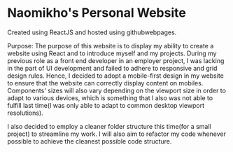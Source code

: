 # Naomikho's Personal Website
Created using ReactJS and hosted using githubwebpages.

Purpose:
The purpose of this website is to display my ability to create a website using React and to introduce myself and my projects.
During my previous role as a front end developer in an employer project, I was lacking in the part of UI development and failed to adhere to responsive and grid design rules. Hence, I decided to adopt a mobile-first design in my website to ensure that the website can correctly display content on mobiles. Components' sizes will also vary depending on the viewport size in order to adapt to various devices, which is something that I also was not able to fulfill last time(I was only able to adapt to common desktop viewport resolutions). 

I also decided to employ a cleaner folder structure this time(for a small project) to streamline my work. I will also aim to refactor my code whenever possible to achieve the cleanest possible code structure. 




